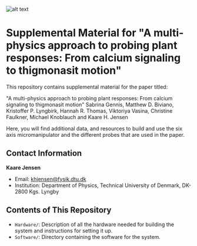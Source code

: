 ![alt text](https://github.com/Jensen-Lab/AUTOPLANT/MultiPhysics/Figure1.png)

# Supplemental Material for "A multi-physics approach to probing plant responses: From calcium signaling to thigmonasit motion"

This repository contains supplemental material for the paper titled:

"A multi-physics approach to probing plant responses: From calcium signaling to thigmonasit motion" 
Sabrina Gennis, Matthew D. Biviano, Kristoffer P. Lyngbirk, Hannah R. Thomas, Viktoriya Vasina, Christine Faulkner, Michael Knoblauch and Kaare H. Jensen

Here, you will find additional data, and resources to build and use the six axis micromanipulator and the different probes that are used in the paper.

## Contact Information
**Kaare Jensen**
- Email: khjensen@fysik.dtu.dk
- Institution: Department of Physics, Technical University of Denmark, DK-2800 Kgs. Lyngby

## Contents of This Repository
- `Hardware/`: Description of all the hardware needed for building the system and instructions for setting it up.
- `Software/`: Directory containing the software for the system.

